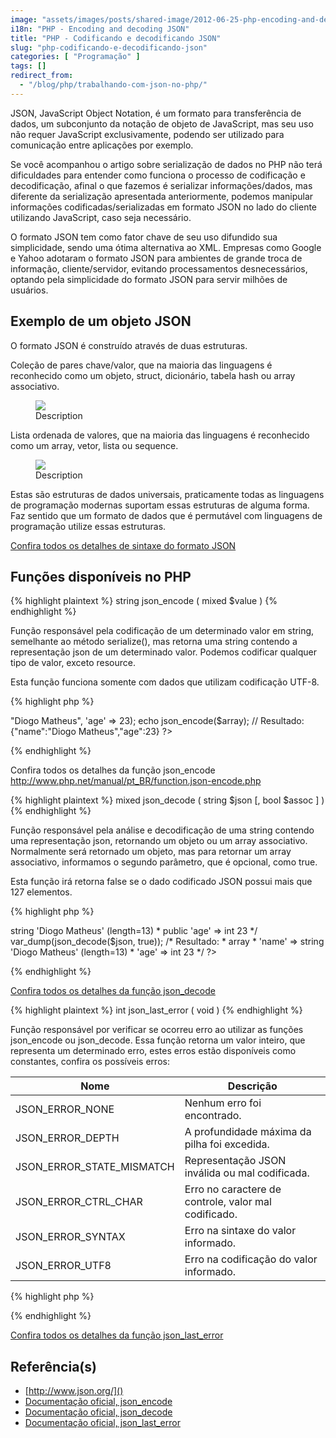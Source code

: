 ```yaml
---
image: "assets/images/posts/shared-image/2012-06-25-php-encoding-and-decoding-json.jpg"
i18n: "PHP - Encoding and decoding JSON"
title: "PHP - Codificando e decodificando JSON"
slug: "php-codificando-e-decodificando-json"
categories: [ "Programação" ]
tags: []
redirect_from:
  - "/blog/php/trabalhando-com-json-no-php/"
---
```

JSON, JavaScript Object Notation, é um formato para transferência de dados, um subconjunto da notação de objeto de JavaScript, mas seu uso não requer JavaScript exclusivamente, podendo ser utilizado para comunicação entre aplicações por exemplo.

Se você acompanhou o artigo sobre serialização de dados no PHP não terá dificuldades para entender como funciona o processo de codificação e decodificação, afinal o que fazemos é serializar informações/dados, mas diferente da serialização apresentada anteriormente, podemos manipular informações codificadas/serializadas em formato JSON no lado do cliente utilizando JavaScript, caso seja necessário.

O formato JSON tem como fator chave de seu uso difundido sua simplicidade, sendo uma ótima alternativa ao XML. Empresas como Google e Yahoo adotaram o formato JSON para ambientes de grande troca de informação, cliente/servidor, evitando processamentos desnecessários, optando pela simplicidade do formato JSON para servir milhões de usuários.

## Exemplo de um objeto JSON

O formato JSON é construído através de duas estruturas.

Coleção de pares chave/valor, que na maioria das linguagens é reconhecido como um objeto, struct, dicionário, tabela hash ou array associativo.

<figure class="figure mx-auto d-block">
  <img src="{{ '/assets/images/posts/general/2012-06-25-json-object.jpg' | prepend: site.baseurl }}" class="figure-img mx-auto d-block">
  <figcaption class="figure-caption text-center">Description</figcaption>
</figure>

Lista ordenada de valores, que na maioria das linguagens é reconhecido como um array, vetor, lista ou sequence.

<figure class="figure mx-auto d-block">
  <img src="{{ '/assets/images/posts/general/2012-06-25-json-array.jpg' | prepend: site.baseurl }}" class="figure-img mx-auto d-block">
  <figcaption class="figure-caption text-center">Description</figcaption>
</figure>

Estas são estruturas de dados universais, praticamente todas as linguagens de programação modernas suportam essas estruturas de alguma forma. Faz sentido que um formato de dados que é permutável com linguagens de programação utilize essas estruturas.

[Confira todos os detalhes de sintaxe do formato JSON](http://www.json.org/)

## Funções disponíveis no PHP

{% highlight plaintext %}
string json_encode ( mixed $value )
{% endhighlight %}

Função responsável pela codificação de um determinado valor em string, semelhante ao método serialize(), mas retorna uma string contendo a representação json de um determinado valor. Podemos codificar qualquer tipo de valor, exceto resource.

Esta função funciona somente com dados que utilizam codificação UTF-8.

{% highlight php %}
<?php
$array = array ('name' => "Diogo Matheus", 'age' => 23);
echo json_encode($array);
// Resultado: {"name":"Diogo Matheus","age":23}
?>
{% endhighlight %}

Confira todos os detalhes da função json_encode
http://www.php.net/manual/pt_BR/function.json-encode.php

{% highlight plaintext %}
mixed json_decode ( string $json [, bool $assoc ] )
{% endhighlight %}

Função responsável pela análise e decodificação de uma string contendo uma representação json, retornando um objeto ou um array associativo. Normalmente será retornado um objeto, mas para retornar um array associativo, informamos o segundo parâmetro, que é opcional, como true.

Esta função irá retorna false se o dado codificado JSON possui mais que 127 elementos.

{% highlight php %}
<?php
$json = '{"name":"Diogo Matheus","age":23}';
 
var_dump(json_decode($json));
/* Resultado:
 * object(stdClass)[1]
 * public 'name' => string 'Diogo Matheus' (length=13)
 * public 'age' => int 23
 */
 
var_dump(json_decode($json, true));
/* Resultado:
 * array
 * 'name' => string 'Diogo Matheus' (length=13)
 * 'age' => int 23
 */
?>
{% endhighlight %}

[Confira todos os detalhes da função json_decode](http://www.php.net/manual/pt_BR/function.json-decode.php)

{% highlight plaintext %}
int json_last_error ( void )
{% endhighlight %}

Função responsável por verificar se ocorreu erro ao utilizar as funções json_encode ou json_decode. Essa função retorna um valor inteiro, que representa um determinado erro, estes erros estão disponíveis como constantes, confira os possíveis erros:

<div class="table-responsive">
  <table class="table table-hover">
    <thead class="thead-light">
      <tr>
        <th scope="col">Nome</th>
        <th scope="col">Descrição</th>
      </tr>
    </thead>
    <tbody>
      <tr>
        <td>JSON_ERROR_NONE</td>
        <td>Nenhum erro foi encontrado.</td>
      </tr>
      <tr>
        <td>JSON_ERROR_DEPTH</td>
        <td>A profundidade máxima da pilha foi excedida.</td>
      </tr>
      <tr>
        <td>JSON_ERROR_STATE_MISMATCH</td>
        <td>Representação JSON inválida ou mal codificada.</td>
      </tr>
      <tr>
        <td>JSON_ERROR_CTRL_CHAR</td>
        <td>Erro no caractere de controle, valor mal codificado.</td>
      </tr>
      <tr>
        <td>JSON_ERROR_SYNTAX</td>
        <td>Erro na sintaxe do valor informado.</td>
      </tr>
      <tr>
        <td>JSON_ERROR_UTF8</td>
        <td>Erro na codificação do valor informado.</td>
      </tr>
    </tbody>
  </table>
</div>

{% highlight php %}
<?php
// JSON com formatação errada, utilizando ' ao invés de "
$json = "{'name': 'Diogo Matheus'}";

json_decode($json);
switch (json_last_error()) {
    case JSON_ERROR_NONE:
        echo 'No errors';
        break;
    case JSON_ERROR_DEPTH:
        echo 'Maximum stack depth exceeded';
        break;
    case JSON_ERROR_STATE_MISMATCH:
        echo 'Underflow or the modes mismatch';
        break;
    case JSON_ERROR_CTRL_CHAR:
        echo 'Unexpected control character found';
        break;
    case JSON_ERROR_SYNTAX:
        echo 'Syntax error, malformed JSON';
        break;
    case JSON_ERROR_UTF8:
        echo 'Malformed UTF-8 characters, possibly incorrectly encoded';
        break;
    default:
        echo 'Unknown error';
        break;
}
// Resultado: Syntax error, malformed JSON
?>
{% endhighlight %}

[Confira todos os detalhes da função json_last_error](http://www.php.net/manual/pt_BR/function.json-last-error.php)

## Referência(s)

- [http://www.json.org/]()
- [Documentação oficial, json_encode](http://www.php.net/manual/pt_BR/function.json-encode.php)
- [Documentação oficial, json_decode](http://www.php.net/manual/pt_BR/function.json-decode.php)
- [Documentação oficial, json_last_error](http://www.php.net/manual/pt_BR/function.json-last-error.php)